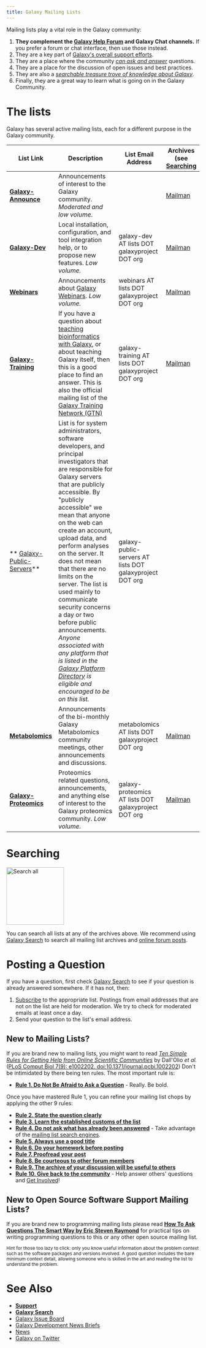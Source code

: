 ```yaml
---
title: Galaxy Mailing Lists
---
```

Mailing lists play a vital role in the Galaxy community:

1. **They complement the [Galaxy Help Forum](https://help.galaxyproject.org/) and Galaxy Chat channels.** If you prefer a forum or chat interface, then use those instead.
1. They are a key part of [Galaxy's overall support efforts](/src/support/index.md).
1. They are a place where the community *[can ask and answer](/src/mailing-lists/index.md#posting-a-question)* questions.
1. They are a place for the discussion of open issues and best practices.
1. They are also a *[searchable treasure trove of knowledge about Galaxy](/src/mailing-lists/index.md#searching)*.  
1. Finally, they are a great way to learn what is going on in the Galaxy Community.  

# The lists

Galaxy has several active mailing lists, each for a different purpose in the Galaxy community.


| List Link | Description | List Email Address | Archives (see [Searching](#searching) |
| ---- | ---- | ---- | ---- |
| **[Galaxy-Announce](https://lists.galaxyproject.org/lists/galaxy-announce.lists.galaxyproject.org/)** | Announcements of interest to the Galaxy community.  *Moderated and low volume.* | | [Mailman](https://lists.galaxyproject.org/archives/list/galaxy-announce@lists.galaxyproject.org/) |
| **[Galaxy-Dev](https://lists.galaxyproject.org/lists/galaxy-dev.lists.galaxyproject.org/)** | Local installation, configuration, and tool integration help, or to propose new features. *Low volume.* | galaxy-dev AT lists DOT galaxyproject DOT org | [Mailman](https://lists.galaxyproject.org/archives/list/galaxy-dev@lists.galaxyproject.org/) |
| **[Webinars](https://lists.galaxyproject.org/lists/webinars.lists.galaxyproject.org/)** | Announcements about [Galaxy Webinars](/src/events/webinars/index.md). *Low volume.* | webinars AT lists DOT galaxyproject DOT org |  [Mailman](https://lists.galaxyproject.org/archives/list/webinars@lists.galaxyproject.org/) |
| **[Galaxy-Training](https://lists.galaxyproject.org/lists/galaxy-training.lists.galaxyproject.org/)** | If you have a question about [teaching bioinformatics with Galaxy](https://training.galaxyproject.org/), or about teaching Galaxy itself, then this is a good place to find an answer. This is also the official mailing list of the [Galaxy Training Network (GTN)](https://training.galaxyproject.org/) | galaxy-training AT lists DOT galaxyproject DOT org | [Mailman](https://lists.galaxyproject.org/archives/list/galaxy-training@lists.galaxyproject.org/) |
|** [Galaxy-Public-Servers](https://lists.galaxyproject.org/lists/galaxy-public-servers.lists.galaxyproject.org/)** | List is for system administrators, software developers, and principal investigators that are responsible for Galaxy servers that are publicly accessible. By "publicly accessible" we mean that anyone on the web can create an account, upload data, and perform analyses on the server. It does not mean that there are no limits on the server.  The list is used mainly to communicate security concerns a day or two before public announcements.  *Anyone associated with any platform that is listed in the [Galaxy Platform Directory](/src/use/index.md) is eligible and encouraged to be on this list.*  | galaxy-public-servers AT lists DOT galaxyproject DOT org | |
| **[Metabolomics](https://lists.galaxyproject.org/lists/metabolomics.lists.galaxyproject.org/)** | Announcements of the bi-monthly Galaxy Metabolomics community meetings, other announcements and discussions. | metabolomics AT lists DOT galaxyproject DOT org | [Mailman](https://lists.galaxyproject.org/archives/list/metabolomics@lists.galaxyproject.org/) |
| **[Galaxy-Proteomics](https://lists.galaxyproject.org/lists/galaxy-proteomics.lists.galaxyproject.org/)** | Proteomics related questions, announcements, and anything else of interest to the Galaxy proteomics community. *Low volume.* | galaxy-proteomics AT lists DOT galaxyproject DOT org | [Mailman](https://lists.galaxyproject.org/archives/list/galaxy-proteomics@lists.galaxyproject.org/) |


# Searching

<div class='right'><a href='/src/search/index.md'><img src="/src/images/galaxy-logos/galaxy-web-search.png" alt="Search all" width="150" /></a></div>

You can search all lists at any of the archives above.  We recommend using [Galaxy Search](/src/search/index.md) to search all mailing list archives and [online forum posts](https://help.galaxyproject.org/).


# Posting a Question

If you have a question, first check [Galaxy Search](/src/search/index.md) to see if your question is already answered somewhere.  If it has not, then:

1. [Subscribe](/src/mailing-lists/index.md#subscribing-and-unsubscribing) to the appropriate list.  Postings from email addresses that are not on the list are held for moderation.  We try to check for moderated emails at least once a day.
1. Send your question to the list's email address.

## New to Mailing Lists?

If you are brand new to mailing lists, you might want to read *[Ten Simple Rules for Getting Help from Online Scientific Communities](http://www.ploscompbiol.org/article/info%3Adoi%2F10.1371%2Fjournal.pcbi.1002202)* by Dall'Olio *et al.* ([PLoS Comput Biol 7(9): e1002202. doi:10.1371/journal.pcbi.1002202](http://www.ploscompbiol.org/article/info%3Adoi%2F10.1371%2Fjournal.pcbi.1002202)) Don't be intimidated by there being ten rules.  The most important rule is:

* **[Rule 1. Do Not Be Afraid to Ask a Question](http://www.ploscompbiol.org/article/info%3Adoi%2F10.1371%2Fjournal.pcbi.1002202#s2)** - Really. Be bold.

Once you have mastered Rule 1, you can refine your mailing list chops by applying the other 9 rules:

* **[Rule 2. State the question clearly](http://www.ploscompbiol.org/article/info%3Adoi%2F10.1371%2Fjournal.pcbi.1002202#s3)**
* **[Rule 3. Learn the established customs of the list](http://www.ploscompbiol.org/article/info%3Adoi%2F10.1371%2Fjournal.pcbi.1002202#s4)**
* **[Rule 4. Do not ask what has already been answered](http://www.ploscompbiol.org/article/info%3Adoi%2F10.1371%2Fjournal.pcbi.1002202#s5)** - Take advantage of the [mailing list search engines](/src/mailing-lists/index.md#searching).<br />
* **[Rule 5. Always use a good title](http://www.ploscompbiol.org/article/info%3Adoi%2F10.1371%2Fjournal.pcbi.1002202#s6)**
* **[Rule 6. Do your homework before posting](http://www.ploscompbiol.org/article/info%3Adoi%2F10.1371%2Fjournal.pcbi.1002202#s7)**
* **[Rule 7. Proofread your post](http://www.ploscompbiol.org/article/info%3Adoi%2F10.1371%2Fjournal.pcbi.1002202#s8)**
* **[Rule 8. Be courteous to other forum members](http://www.ploscompbiol.org/article/info%3Adoi%2F10.1371%2Fjournal.pcbi.1002202#s9)**
* **[Rule 9. The archive of your discussion will be useful to others](http://www.ploscompbiol.org/article/info%3Adoi%2F10.1371%2Fjournal.pcbi.1002202#s10)**
* **[Rule 10. Give back to the community](http://www.ploscompbiol.org/article/info%3Adoi%2F10.1371%2Fjournal.pcbi.1002202#s11)** - Help answer others' questions and [Get Involved](/src/get-involved/index.md)!

## New to Open Source Software Support Mailing Lists?

If you are brand new to programming mailing lists please read
**[How To Ask Questions The Smart Way by Eric Steven Raymond](http://www.catb.org/esr/faqs/smart-questions.html)** for practical tips on writing programming questions to this or any other open source mailing list. 

<span style="font-size: smaller;"> Hint for those too lazy to click: only you know useful information about the problem context such as the software packages and versions involved. A good question includes the bare minimum context detail, allowing someone who is skilled in the art and reading the list to understand the problem. </span>

# See Also

* **[Support](/src/support/index.md)**
* **[Galaxy Search](/src/search/index.md)**
* [Galaxy Issue Board](/src/issues/index.md)
* [Galaxy Development News Briefs](/src/docs/index.md)
* [News](/src/news/index.md)
* [Galaxy on Twitter](/src/galaxy-on-twitter/index.md)
